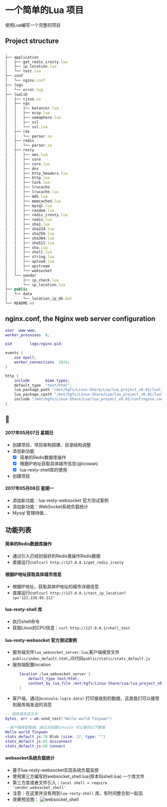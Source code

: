 # 一个简单的Lua 项目
使用Lua编写一个完整的项目

##  Project structure
```javascript
.
├── application
│   ├── get_redis_iresty.lua
│   ├── ip_location.lua
│   └── test.lua
├── conf
│   └── nginx.conf
├── logs
│   └── error.log
├── lualib
│   ├── cjson.so
│   ├── ngx
│   │   ├── balancer.lua
│   │   ├── ocsp.lua
│   │   ├── semaphore.lua
│   │   ├── ssl
│   │   └── ssl.lua
│   ├── rds
│   │   └── parser.so
│   ├── redis
│   │   └── parser.so
│   ├── resty
│   │   ├── aes.lua
│   │   ├── core
│   │   ├── core.lua
│   │   ├── dns
│   │   ├── http_headers.lua
│   │   ├── http.lua
│   │   ├── lock.lua
│   │   ├── lrucache
│   │   ├── lrucache.lua
│   │   ├── md5.lua
│   │   ├── memcached.lua
│   │   ├── mysql.lua
│   │   ├── random.lua
│   │   ├── redis_iresty.lua
│   │   ├── redis.lua
│   │   ├── sha1.lua
│   │   ├── sha224.lua
│   │   ├── sha256.lua
│   │   ├── sha384.lua
│   │   ├── sha512.lua
│   │   ├── sha.lua
│   │   ├── shell.lua
│   │   ├── string.lua
│   │   ├── upload.lua
│   │   ├── upstream
│   │   └── websocket
│   └── vendor
│       ├── ip_check.lua
│       └── ip_location.lua
├── public
│   └── data
│       └── location_ip_db.dat
└── README.md
```
## nginx.conf, the Nginx web server configuration

```lua
user  www www;
worker_processes  8;

pid        logs/nginx.pid;

events {
    use epoll;
    worker_connections  1024;
}

http {
    include       mime.types;
    default_type  "text/html";
    lua_package_path "/mnt/hgfs/Linux-Share/Lua/lua_project_v0.01/lualib/?.lua;;";   
    lua_package_cpath "/mnt/hgfs/Linux-Share/Lua/lua_project_v0.01/lualib/?.so;;";  
    include "/mnt/hgfs/Linux-Share/Lua/lua_project_v0.01/conf/nginx.conf";
}
```
##  :date:
####    2017年05月07日 星期日 
+   创建项目、项目架构搭建、目录结构调整
+   添加新功能
    - [x] 简单的Redis数据库操作 
    - [x] 根据IP地址获取具体城市信息(@icowan)
    - [x] lua-resty-shell库的使用
+   创建项目

####    2017年05月08日 星期一
+   添加新功能：lua-resty-websocket 官方测试案例
+   添加新功能：WebSocket系统负载统计
+   Mysql 管理待做...
        
## 功能列表
####    简单的Redis数据库操作  
+   通过引入已经封装好的Redis类操作Redis数据
+   直接运行curl:`curl http://127.0.0.1/get_redis_iresty`
####    根据IP地址获取具体城市信息
+   根据IP地址，获取具体IP地址的城市详细信息
+   直接运行curl:`curl http://127.0.0.1/test_ip_location?ip='122.228.95.112'`
####    lua-resty-shell 库
+   执行shell命令
+   获取Linux的CPU信息：`curl http://127.0.0.1/shell_test`   
####    lua-resty-websocket 官方测试案例
+   服务端文件`lua_websocket_server.lua`,客户端接受文件`public/index_default.html`,JS代码`public/static/stats_default.js`
+   服务端配置location
    ```lua
       location /lua_websocket_server {
           default_type text/html;
           content_by_lua_file /mnt/hgfs/Linux-Share/Lua/lua_project_v0.01/application/lua_websocket_server.lua;
       }
    ```
+   客户端，通过js`console.log(e.data)` 打印接收到的数据，这类我们可以接受到服务端发送的消息
   ```lua
   -- 服务端发送文本
   bytes, err = wb:send_text("Hello world Tinywan")
   
   --客户端接受数据，通过浏览器Console 可以看到以下数据
   Hello world Tinywan
   stats_default.js:70 Blob {size: 17, type: ""}
   stats_default.js:65 disconnect
   stats_default.js:60 connect
   ```
####    websocket系统负载统计
+   基于lua-resty-websocket实现系统负载监控
+   使用第三方编写的websocket_shell.lua(原本叫shell.lua) 一个库文件
+   第三方库或者文件引入：`local shell = require 'vendor.websocket_shell'`
+   注意：在这里并没有用到`lua-resty-shell` 库，有时间整合到一起去 
+   效果预览图：
    ![websocket_shell](https://github.com/Tinywan/lua_project_v0.01/blob/master/public/images/github/WebSocket_shell.jpg)

